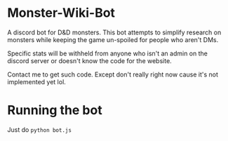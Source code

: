 # Monster-Wiki-Bot
A discord bot for D&D monsters. This bot attempts to simplify research on monsters while keeping the game un-spoiled for people who aren't DMs.

Specific stats will be withheld from anyone who isn't an admin on the discord server or doesn't know the code for the website.

Contact me to get such code. Except don't really right now cause it's not implemented yet lol.

# Running the bot
Just do `python bot.js`
